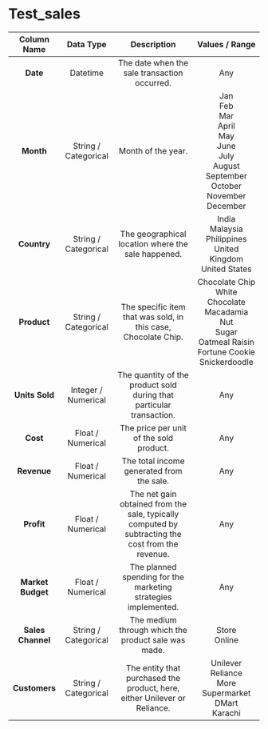 # Test_sales

| **Column Name** | **Data Type** | **Description** | **Values / Range**|
|:----:|:----:|:----:|:----:|
| **Date** | Datetime | The date when the sale transaction occurred. | Any |
| **Month** | String / Categorical | Month of the year. | Jan<br>Feb<br>Mar<br>April<br>May<br>June<br>July<br>August<br>September<br>October<br>November<br>December |
| **Country** | String / Categorical | The geographical location where the sale happened. | India<br>Malaysia<br>Philippines<br>United Kingdom<br>United States |
| **Product** | String / Categorical | The specific item that was sold, in this case, Chocolate Chip. | Chocolate Chip<br>White Chocolate Macadamia Nut<br>Sugar<br>Oatmeal Raisin<br>Fortune Cookie<br>Snickerdoodle |
| **Units Sold** | Integer / Numerical | The quantity of the product sold during that particular transaction. | Any |
| **Cost** | Float / Numerical | The price per unit of the sold product. | Any |
| **Revenue** | Float / Numerical | The total income generated from the sale. | Any |
| **Profit** | Float / Numerical | The net gain obtained from the sale, typically computed by subtracting the cost from the revenue. | Any |
| **Market Budget** | Float / Numerical | The planned spending for the marketing strategies implemented. | Any |
| **Sales Channel** | String / Categorical | The medium through which the product sale was made.| Store<br>Online |
| **Customers** | String / Categorical | The entity that purchased the product, here, either Unilever or Reliance. | Unilever<br>Reliance<br>More Supermarket<br>DMart<br>Karachi |
